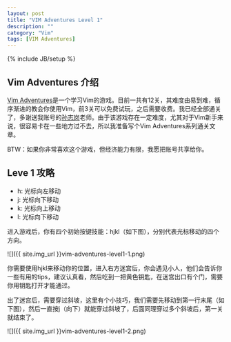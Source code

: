 ```yaml
---
layout: post
title: "VIM Adventures Level 1"
description: ""
category: "Vim"
tags: [VIM Adventures]
---
```

{% include JB/setup %}

## Vim Adventures 介绍

[Vim Adventures](http://vim-adventures.com)是一个学习Vim的游戏。目前一共有12关，其难度由易到难，循序渐进的教会你使用Vim，前3关可以免费试玩，之后需要收费。我已经全部通关了，多谢送我账号的[孙志岗](http://blog.sunner.cn)老师。由于该游戏存在一定难度，尤其对于Vim新手来说，很容易卡在一些地方过不去，所以我准备写个Vim Adventures系列通关文章。

BTW：如果你非常喜欢这个游戏，但经济能力有限，我愿把账号共享给你。

## Leve 1 攻略

* h: 光标向左移动
* j: 光标向下移动
* k: 光标向上移动
* l: 光标向下移动

进入游戏后，你有四个初始按键技能：hjkl（如下图），分别代表光标移动的四个方向。

![]({{ site.img_url }}vim-adventures-level1-1.png)

你需要使用hjkl来移动你的位置，进入右方迷宫后，你会遇见小人，他们会告诉你一些有用的tips，建议认真看，然后吃到一把黄色钥匙，在迷宫出口有个门，需要你用钥匙打开才能通过。

出了迷宫后，需要穿过斜坡，这里有个小技巧，我们需要先移动到第一行末尾（如下图），然后一直按j（向下）就能穿过斜坡了，后面同理穿过多个斜坡后，第一关就结束了。

![]({{ site.img_url }}vim-adventures-level1-2.png)
